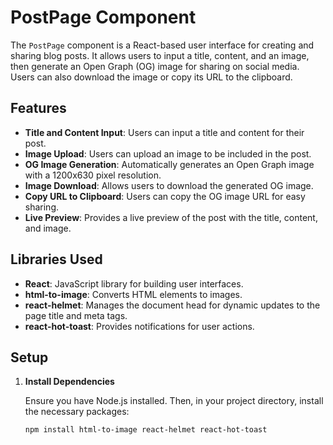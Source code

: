 # PostPage Component

The `PostPage` component is a React-based user interface for creating and sharing blog posts. It allows users to input a title, content, and an image, then generate an Open Graph (OG) image for sharing on social media. Users can also download the image or copy its URL to the clipboard.

## Features

- **Title and Content Input**: Users can input a title and content for their post.
- **Image Upload**: Users can upload an image to be included in the post.
- **OG Image Generation**: Automatically generates an Open Graph image with a 1200x630 pixel resolution.
- **Image Download**: Allows users to download the generated OG image.
- **Copy URL to Clipboard**: Users can copy the OG image URL for easy sharing.
- **Live Preview**: Provides a live preview of the post with the title, content, and image.

## Libraries Used

- **React**: JavaScript library for building user interfaces.
- **html-to-image**: Converts HTML elements to images.
- **react-helmet**: Manages the document head for dynamic updates to the page title and meta tags.
- **react-hot-toast**: Provides notifications for user actions.

## Setup

1. **Install Dependencies**

   Ensure you have Node.js installed. Then, in your project directory, install the necessary packages:

   ```bash
   npm install html-to-image react-helmet react-hot-toast

